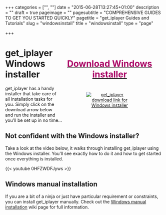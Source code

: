 +++
categories = ["", ""]
date = "2015-06-28T13:27:45+01:00"
description = ""
draft = true
pageimage = ""
pagesubtitle = "COMPREHENSIVE GUIDES TO GET YOU STARTED QUICKLY"
pagetitle = "get_iplayer Guides and Tutorials"
slug = "windowsinstall"
title = "windowsinstall"
type = "page"

+++
<div style="float:right;text-align:center;padding:20px;max-width:300px;"><a href="http://www.infradead.org/get_iplayer_win/get_iplayer_setup_latest.exe" title="get_iplayer download link for Windows installer"><h1 style="color:#aa0066;">Download Windows installer</h1><img src="/icons/download.png" style="max-width:150px;margin-top:20px;" alt="get_iplayer download link for Windows installer"/></a></div>

# get_iplayer Windows installer

get_iplayer has a handy installer that take care of all installation tasks for you. Simply click on the download arrow below and run the installer and you'll be set up in no time...

## Not confident with the Windows installer?

Take a look at the video below, it walks through installing get_iplayer using the Windows installer. You'll see exactly how to do it and how to get started once everything is installed.

{{< youtube 0HFZWDFJyws >}}

## Windows manual installation

If you are a bit of a ninja or just have particular requirement or constraints, you can install get_iplayer manually. Check out the [Windows manual installation](/wiki/winmanual) wiki page for full information.
